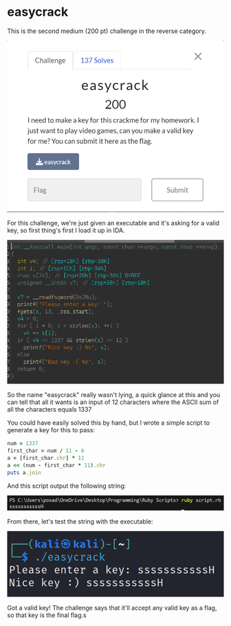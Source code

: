 # easycrack
This is the second medium (200 pt) challenge in the reverse category.

![Image](./images/challenge.png)

For this challenge, we're just given an executable and it's asking for a valid key, so first thing's first I load it up in IDA.

![Image](./images/ida.png)

So the name "easycrack" really wasn't lying, a quick glance at this and you can tell that all it wants is an input of 12 characters where the ASCII sum of all the characters equals 1337

You could have easily solved this by hand, but I wrote a simple script to generate a key for this to pass:
```rb
num = 1337
first_char = num / 11 - 6
a = [first_char.chr] * 11
a << (num - first_char * 11).chr
puts a.join
```

And this script output the following string:

![Image](./images/output.png)

From there, let's test the string with the executable:

![Image](./images/flag.png)

Got a valid key! The challenge says that it'll accept any valid key as a flag, so that key is the final flag.s